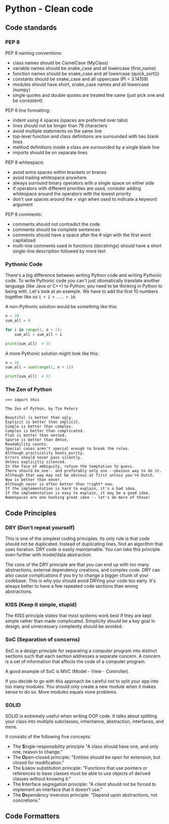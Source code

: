# **Python - Clean code**
## Code standards
### PEP 8
PEP 8 naming conventions:
* class names should be CamelCase (MyClass)
* variable names should be snake_case and all lowercase (first_name)
* function names should be snake_case and all lowercase (quick_sort())
* constants should be snake_case and all uppercase (PI = 3.14159)
* modules should have short, snake_case names and all lowercase (numpy)
* single quotes and double quotes are treated the same (just pick one and be consistent)

PEP 8 line formatting:
-   indent using 4 spaces (spaces are preferred over tabs)
-   lines should not be longer than 79 characters
-   avoid multiple statements on the same line
-   top-level function and class definitions are surrounded with two blank lines
-   method definitions inside a class are surrounded by a single blank line
-   imports should be on separate lines

PEP 8 whitespace:
-   avoid extra spaces within brackets or braces
-   avoid trailing whitespace anywhere
-   always surround binary operators with a single space on either side
-   if operators with different priorities are used, consider adding whitespace around the operators with the lowest priority
-   don't use spaces around the = sign when used to indicate a keyword argument

PEP 8 comments:
-   comments should not contradict the code
-   comments should be complete sentences
-   comments should have a space after the # sign with the first word capitalized
-   multi-line comments used in functions (docstrings) should have a short single-line description followed by more text

### Pythonic Code
There's a big difference between writing Python code and writing Pythonic code. To write Pythonic code you can't just idiomatically translate another language (like Java or C++) to Python; you need to be thinking in Python to being with.
Let's look at an example. We have to add the first 10 numbers together like so  `1 + 2 + ... + 10`.

A non-Pythonic solution would be something like this:
```python
n = 10
sum_all = 0

for i in range(1, n + 1):
    sum_all = sum_all + i

print(sum_all)  # 55
```

A more Pythonic solution might look like this:
```python
n = 10
sum_all = sum(range(1, n + 1))

print(sum_all)  # 55
```
### The Zen of Python
```
>>> import this

The Zen of Python, by Tim Peters

Beautiful is better than ugly.
Explicit is better than implicit.
Simple is better than complex.
Complex is better than complicated.
Flat is better than nested.
Sparse is better than dense.
Readability counts.
Special cases aren't special enough to break the rules.
Although practicality beats purity.
Errors should never pass silently.
Unless explicitly silenced.
In the face of ambiguity, refuse the temptation to guess.
There should be one-- and preferably only one --obvious way to do it.
Although that way may not be obvious at first unless you're Dutch.
Now is better than never.
Although never is often better than *right* now.
If the implementation is hard to explain, it's a bad idea.
If the implementation is easy to explain, it may be a good idea.
Namespaces are one honking great idea -- let's do more of those!
```
## Code Principles
### DRY (Don't repeat yourself)
This is one of the simplest coding principles. Its only rule is that code should not be duplicated. Instead of duplicating lines, find an algorithm that uses iteration. DRY code is easily maintainable. You can take this principle even further with model/data abstraction.

The cons of the DRY principle are that you can end up with too many abstractions, external dependency creations, and complex code. DRY can also cause complications if you try to change a bigger chunk of your codebase. This is why you should avoid DRYing your code too early. It's always better to have a few repeated code sections than wrong abstractions.
### KISS (Keep it simple, stupid)
The KISS principle states that most systems work best if they are kept simple rather than made complicated. Simplicity should be a key goal in design, and unnecessary complexity should be avoided.
### SoC (Separation of concerns)
SoC is a design principle for separating a computer program into distinct sections such that each section addresses a separate concern. A concern is a set of information that affects the code of a computer program.

A good example of SoC is  MVC (Model - View - Controller).

If you decide to go with this approach be careful not to split your app into too many modules. You should only create a new module when it makes sense to do so. More modules equals more problems.
### SOLID
SOLID is extremely useful when writing OOP code. It talks about splitting your class into multiple subclasses, inheritance, abstraction, interfaces, and more.

It consists of the following five concepts:

-   The  **S**ingle-responsibility principle "A class should have one, and only one, reason to change."
-   The  **O**pen–closed principle: "Entities should be open for extension, but closed for modification."
-   The  **L**iskov substitution principle: "Functions that use pointers or references to base classes must be able to use objects of derived classes without knowing it."
-   The  **I**nterface segregation principle: "A client should not be forced to implement an interface that it doesn’t use."
-   The  **D**ependency inversion principle: "Depend upon abstractions, not concretions."

## Code Formatters
